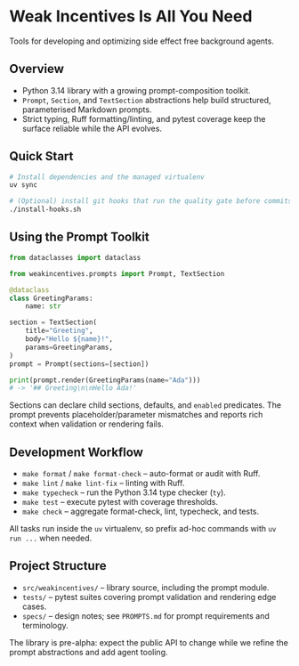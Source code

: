# Weak Incentives Is All You Need

Tools for developing and optimizing side effect free background agents.

## Overview
- Python 3.14 library with a growing prompt-composition toolkit.
- `Prompt`, `Section`, and `TextSection` abstractions help build structured, parameterised Markdown prompts.
- Strict typing, Ruff formatting/linting, and pytest coverage keep the surface reliable while the API evolves.

## Quick Start
```bash
# Install dependencies and the managed virtualenv
uv sync

# (Optional) install git hooks that run the quality gate before commits
./install-hooks.sh
```

## Using the Prompt Toolkit
```python
from dataclasses import dataclass

from weakincentives.prompts import Prompt, TextSection

@dataclass
class GreetingParams:
    name: str

section = TextSection(
    title="Greeting",
    body="Hello ${name}!",
    params=GreetingParams,
)
prompt = Prompt(sections=[section])

print(prompt.render(GreetingParams(name="Ada")))
# -> '## Greeting\n\nHello Ada!'
```

Sections can declare child sections, defaults, and `enabled` predicates. The prompt prevents placeholder/parameter mismatches and reports rich context when validation or rendering fails.

## Development Workflow
- `make format` / `make format-check` – auto-format or audit with Ruff.
- `make lint` / `make lint-fix` – linting with Ruff.
- `make typecheck` – run the Python 3.14 type checker (`ty`).
- `make test` – execute pytest with coverage thresholds.
- `make check` – aggregate format-check, lint, typecheck, and tests.

All tasks run inside the `uv` virtualenv, so prefix ad-hoc commands with `uv run ...` when needed.

## Project Structure
- `src/weakincentives/` – library source, including the prompt module.
- `tests/` – pytest suites covering prompt validation and rendering edge cases.
- `specs/` – design notes; see `PROMPTS.md` for prompt requirements and terminology.

The library is pre-alpha: expect the public API to change while we refine the prompt abstractions and add agent tooling.
